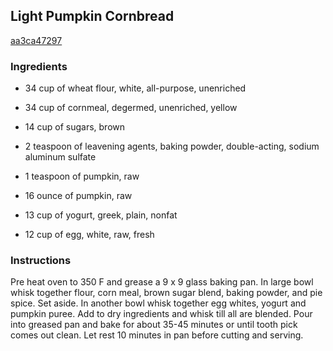 ## Light Pumpkin Cornbread

[aa3ca47297](http://www.food.com/recipe/light-pumpkin-cornbread-447120)

### Ingredients

 - 34 cup of wheat flour, white, all-purpose, unenriched

 - 34 cup of cornmeal, degermed, unenriched, yellow

 - 14 cup of sugars, brown

 - 2 teaspoon of leavening agents, baking powder, double-acting, sodium aluminum sulfate

 - 1 teaspoon of pumpkin, raw

 - 16 ounce of pumpkin, raw

 - 13 cup of yogurt, greek, plain, nonfat

 - 12 cup of egg, white, raw, fresh

### Instructions

Pre heat oven to 350 F and grease a 9 x 9 glass baking pan. In large bowl whisk together flour, corn meal, brown sugar blend, baking powder, and pie spice. Set aside. In another bowl whisk together egg whites, yogurt and pumpkin puree. Add to dry ingredients and whisk till all are blended. Pour into greased pan and bake for about 35-45 minutes or until tooth pick comes out clean. Let rest 10 minutes in pan before cutting and serving.